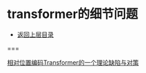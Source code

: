 # transformer的细节问题

- [返回上层目录](../transformer.md)







===

[相对位置编码Transformer的一个理论缺陷与对策](https://zhuanlan.zhihu.com/p/531425888)